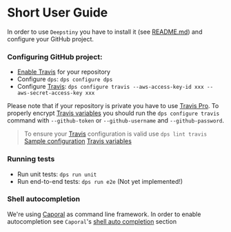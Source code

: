 # Short User Guide

In order to use `Deepstiny` you have to install it (see [README.md](https://github.com/MitocGroup/deepstiny/blob/master/README.md))
and configure your GitHub project.

### Configuring GitHub project:

- [Enable Travis](https://docs.travis-ci.com/user/getting-started#To-get-started-with-Travis-CI%3A) for your repository
- Configure `dps`: `dps configure dps`
- Configure [Travis](https://travis-ci.org): `dps configure travis --aws-access-key-id xxx --aws-secret-access-key xxx` 

Please note that if your repository is private you have to use [Travis Pro](https://travis-ci.com).
To properly encrypt [Travis variables](https://github.com/MitocGroup/deepstiny/blob/master/bin/commands/configure/helper/travis-vars.js#L3) 
you should run the `dps configure travis` command with `--github-token` or `--github-username` and `--github-password`.

> To ensure your [Travis](https://travis-ci.org) configuration is valid use `dps lint travis`
> [Sample configuration](https://github.com/MitocGroup/deepstiny/blob/master/bin/templates/.dps.yml)
> [Travis variables](https://github.com/MitocGroup/deepstiny/blob/master/bin/commands/configure/helper/travis-vars.js#L3)

### Running tests

- Run unit tests: `dps run unit`
- Run end-to-end tests: `dps run e2e` (Not yet implemented!)

### Shell autocompletion

We're using [Caporal](https://github.com/mattallty/Caporal.js) as command line framework.
In order to enable autocompletion see `Caporal`'s [shell auto completion](https://github.com/mattallty/Caporal.js#shell-auto-completion) section
